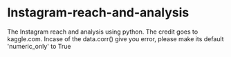 # Instagram-reach-and-analysis
 The Instagram reach and analysis using python. The credit goes to kaggle.com. Incase of the data.corr() give you error, please make its default 'numeric_only' to True
